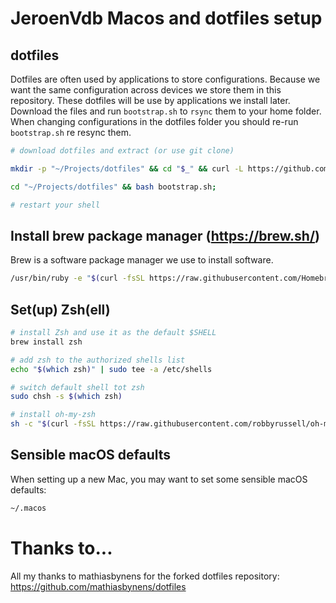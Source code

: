 # JeroenVdb Macos and dotfiles setup

## dotfiles

Dotfiles are often used by applications to store configurations. Because we want the same configuration across devices we store them in this repository. These dotfiles will be use by applications we install later.
Download the files and run `bootstrap.sh` to `rsync` them to your home folder. When changing configurations in the dotfiles folder you should re-run `bootstrap.sh` re resync them.

```bash
# download dotfiles and extract (or use git clone)

mkdir -p "~/Projects/dotfiles" && cd "$_" && curl -L https://github.com/jeroenvdb/dotfiles/tarball/master | tar -xzv --strip-components 1
```

```bash
cd "~/Projects/dotfiles" && bash bootstrap.sh;

# restart your shell
```

## Install brew package manager (https://brew.sh/)

Brew is a software package manager we use to install software.

```bash
/usr/bin/ruby -e "$(curl -fsSL https://raw.githubusercontent.com/Homebrew/install/master/install)"
```

## Set(up) Zsh(ell)

```bash
# install Zsh and use it as the default $SHELL
brew install zsh

# add zsh to the authorized shells list
echo "$(which zsh)" | sudo tee -a /etc/shells

# switch default shell tot zsh
sudo chsh -s $(which zsh)

# install oh-my-zsh
sh -c "$(curl -fsSL https://raw.githubusercontent.com/robbyrussell/oh-my-zsh/master/tools/install.sh)"
```

## Sensible macOS defaults

When setting up a new Mac, you may want to set some sensible macOS defaults:

```bash
~/.macos
```

# Thanks to...

All my thanks to mathiasbynens for the forked dotfiles repository: https://github.com/mathiasbynens/dotfiles
